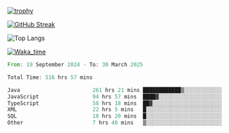 <!--
**ren-joey/ren-joey** is a ✨ _special_ ✨ repository because its `README.md` (this file) appears on your GitHub profile.

Here are some ideas to get you started:

- 🔭 I’m currently working on ...
- 🌱 I’m currently learning ...
- 👯 I’m looking to collaborate on ...
- 🤔 I’m looking for help with ...
- 💬 Ask me about ...
- 📫 How to reach me: ...
- 😄 Pronouns: ...
- ⚡ Fun fact: ...
-->

[![trophy](https://github-profile-trophy.vercel.app/?username=ren-joey&theme=darkhub&column=5)](https://github.com/ren-joey)

[![GitHub Streak](https://streak-stats.demolab.com/?user=ren-joey&theme=dark)](https://github.com/ren-joey)

![Top Langs](https://github-readme-stats.vercel.app/api/top-langs?username=ren-joey&show_icons=true&layout=compact&locale=en&hide=html,CSS,scss,Pug,Twig&theme=dark)

[![Waka_time](https://github-readme-stats.vercel.app/api/wakatime?username=joeyren&theme=dark)](https://github.com/ren-joey)

<!--START_SECTION:waka-->

```rust
From: 19 September 2024 - To: 30 March 2025

Total Time: 516 hrs 57 mins

Java                       261 hrs 21 mins ████████████▒░░░░░░░░░░░░   49.82 %
JavaScript                 94 hrs 57 mins  ████▓░░░░░░░░░░░░░░░░░░░░   18.10 %
TypeScript                 58 hrs 18 mins  ██▓░░░░░░░░░░░░░░░░░░░░░░   11.11 %
XML                        22 hrs 5 mins   █░░░░░░░░░░░░░░░░░░░░░░░░   04.21 %
SQL                        18 hrs 20 mins  █░░░░░░░░░░░░░░░░░░░░░░░░   03.50 %
Other                      7 hrs 40 mins   ▒░░░░░░░░░░░░░░░░░░░░░░░░   01.46 %
```

<!--END_SECTION:waka-->

